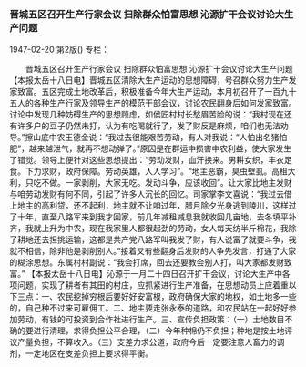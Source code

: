 ### 晋城五区召开生产行家会议  扫除群众怕富思想  沁源扩干会议讨论大生产问题

1947-02-20
第2版()
专栏：

　　晋城五区召开生产行家会议
    扫除群众怕富思想
    沁源扩干会议讨论大生产问题
    【本报太岳十八日电】晋城五区清除大生产运动的思想障碍，号召群众努力生产发家致富。五区完成土地改革后，积极准备今年大生产运动，本月初召开了一百九十五人的各种生产行家及领导生产的模范干部会议，讨论农民翻身后如何发家致富。讨论中发现几种妨碍生产的思想顾虑，如侯匠村村长愁眉苦脸的说：“我村现在还有许多户的豆子仍然未打，认为有吃喝就行了，发了财反是麻烦，咱们也无法劝导。”擦山底中农王德金说：“我过去很能艰苦劳动，有人对我说：“人怕出名猪怕肥”，越来越泄气，就再不想动弹了。”原因是在群运中损害中农利益，使大家发生了错觉。领导上便针对这些思想提出：“劳动发财，血汗换来。男耕女织，丰衣足食。下力求财，政府保障。劳动英雄，人人学习”。“地主恶霸，臭虫壁虱。高租大利，只吃不做。一家剥削，大家无吃。发动斗争，应该收回”。让大家比地主发财与咱劳动发财有何不同，引起了许多人沉长的回忆。司家掌李文喜说：“我过去借上地主的高利贷，还不起利，地主就不让咱过年，腊月除夕光身逃到陵川，这样过了十年，直至八路军来到我才回家，前几年减租减息我就收回几亩地，去冬填平补齐，我就上升为中农，现在我家里人都很起劲的劳动，女人每天纺半斤棉花，我除了耕地还去担挑运输，这都是共产党八路军叫我发了财，有人说富了就要斗争，我就不相信，除非他是剥削别人。”接着又有些翻身后发财的人争先发言，打通了大家的糊涂思想。东属村村副说：“我会打席，回去还要教会别人打，叫大家都发财致富。”
    【本报太岳十八日电】沁源于一月二十四日召开扩干会议，讨论大生产中各项问题，实现了耕者有其田的村庄，应抓紧进行生产准备，在思想动员上应着重以下三点：一、农民挖掉穷根后要好好安富根，政府确保大家的地权，如土地多一些的，自己种不过来可雇佣工。二、地主要走张永泰的道路，和农民站在一起好好参加劳动，有钱的可投资到合作社进行生产。三、宣传负担政策：（一）土地数目不确的要进行清理，求得负担公平合理，（二）今年种棉仍不负担；种地是按土地评议产量负担，不算收入。（三）支差力求公道，政府今后一定要注意人畜力的调剂，一定地区在支差负担上要求得平衡。

